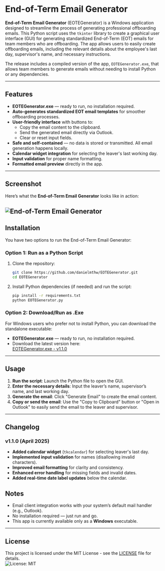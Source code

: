 
# End-of-Term Email Generator

**End-of-Term Email Generator** (EOTEGenerator) is a Windows application designed to streamline the process of generating professional offboarding emails. This Python script uses the `tkinter` library to create a graphical user interface (GUI) for generating standardized End-of-Term (EOT) emails for team members who are offboarding. The app allows users to easily create offboarding emails, including the relevant details about the employee's last day, supervisor's name, and necessary instructions.

The release includes a compiled version of the app, `EOTEGenerator.exe`, that allows team members to generate emails without needing to install Python or any dependencies.

---

## Features

- **EOTEGenerator.exe** — ready to run, no installation required.
- **Auto-generates standardized EOT email templates** for smoother offboarding processes.
- **User-friendly interface** with buttons to:
  - Copy the email content to the clipboard.
  - Send the generated email directly via Outlook.
  - Clear or reset input fields.
- **Safe and self-contained** — no data is stored or transmitted. All email generation happens locally.
- **Calendar widget integration** for selecting the leaver's last working day.
- **Input validation** for proper name formatting.
- **Formatted email preview** directly in the app.

---

## Screenshot

Here’s what the **End-of-Term Email Generator** looks like in action:

![End-of-Term Email Generator](https://lh3.googleusercontent.com/d/1UPveIlDbXHrGV8UCad7dSzTo_fUHy-XY)
---

## Installation

You have two options to run the End-of-Term Email Generator:

### Option 1: Run as a Python Script

1. Clone the repository:

   ```bash
   git clone https://github.com/danielmthw/EOTEGenerator.git
   cd EOTEGenerator
   ```

2. Install Python dependencies (if needed) and run the script:

   ```bash
   pip install -r requirements.txt
   python EOTEGenerator.py
   ```

### Option 2: Download/Run as .Exe

For Windows users who prefer not to install Python, you can download the standalone executable:

- **EOTEGenerator.exe** — ready to run, no installation required.
- Download the latest version here:  
  [EOTEGenerator.exe - v1.1.0](https://github.com/danielmthw/EOTEGenerator/releases/download/v1.1.0/EOTEGenerator.exe)

---

## Usage

1. **Run the script**: Launch the Python file to open the GUI.
2. **Enter the necessary details**: Input the leaver’s name, supervisor’s name, and last working day.
3. **Generate the email**: Click "Generate Email" to create the email content.
4. **Copy or send the email**: Use the "Copy to Clipboard" button or "Open in Outlook" to easily send the email to the leaver and supervisor.

---

## Changelog

### v1.1.0 (April 2025)

- **Added calendar widget** (`tkcalendar`) for selecting leaver's last day.
- **Implemented input validation** for names (disallowing invalid characters).
- **Improved email formatting** for clarity and consistency.
- **Enhanced error handling** for missing fields and invalid dates.
- **Added real-time date label updates** below the calendar.

## Notes

- Email client integration works with your system’s default mail handler (e.g., Outlook).
- No installation required — just run and go.
- This app is currently available only as a **Windows** executable.

---

## License

This project is licensed under the MIT License - see the [LICENSE](https://github.com/danielmthw/EOTEGenerator/blob/main/LICENSE) file for details.  
![License: MIT](https://img.shields.io/badge/License-MIT-yellow.svg)


